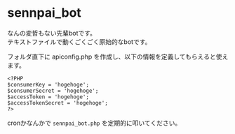 # sennpai_bot

なんの変哲もない先輩botです。  
テキストファイルで動くごくごく原始的なbotです。

フォルダ直下に apiconfig.php を作成し、以下の情報を定義してもらえると使えます。

```
<?PHP
$consumerKey = 'hogehoge';
$consumerSecret = 'hogehoge';
$accessToken = 'hogehoge';
$accessTokenSecret = 'hogehoge';
?>
```

cronかなんかで `sennpai_bot.php` を定期的に叩いてください。
